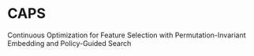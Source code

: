 # CAPS
Continuous Optimization for Feature Selection with
Permutation-Invariant Embedding and Policy-Guided Search
